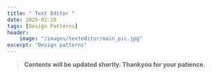 ```yaml
---
title: " Text Editor "
date: 2020-02-10
tags: [Design Patterns]
header:
    image: "/images/texteditor/main_pic.jpg"
excerpt: "Design patterns"
---
```


> **Contents will be updated shortly. Thankyou for your patience.**